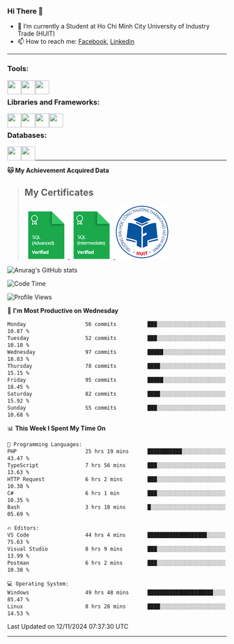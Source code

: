<!--### <p>Hi There ! <img src="https://media.giphy.com/media/hvRJCLFzcasrR4ia7z/giphy.gif" width="25"></p>-->
<!-- [![Typing SVG](https://readme-typing-svg.herokuapp.com/?font=Roboto&color=016EEA&size=60&center=true&vCenter=true&width=900&height=100&lines=Hi+there!+%F0%9F%91%8B;I'm+Nguyễn+Hữu+Đại;I'm+a+Backend+Engineer.;Nice+to+Meet+You+!!!...)](https://github.com/dainguyen1809) -->

### Hi There 👋

- 🏫 I’m currently a Student at Ho Chi Minh City University of Industry Trade (HUIT) 
- 📫 How to reach me: [Facebook], [Linkedin]
<!-- - 🫀 Hobby: I love to see the scenery and flowers 🌸 -->
---

### Tools:
<img align='left' height="32" width="32" src="https://cdn.jsdelivr.net/npm/simple-icons@4.8.0/icons/visualstudiocode.svg" />
<img align='left' height="32" width="32" src="https://cdn.jsdelivr.net/npm/simple-icons@4.8.0/icons/postman.svg" />
 <img align='left' height="32" width="32" src="https://cdn.jsdelivr.net/npm/simple-icons@4.8.0/icons/docker.svg" /> 
<!-- <img align='left' height="32" width="32" src="https://cdn.jsdelivr.net/npm/simple-icons@4.8.0/icons/jenkins.svg" /> -->
<br>

### Libraries and Frameworks:

<img align='left' height="32" width="32" src="https://cdn.jsdelivr.net/npm/simple-icons@4.8.0/icons/dot-net.svg" />
<img align='left' height="32" width="32" src="https://cdn.jsdelivr.net/npm/simple-icons@4.8.0/icons/laravel.svg" />
<!-- <img align='left' height="32" width="32" src="https://cdn.jsdelivr.net/npm/simple-icons@4.8.0/icons/express.svg" /> -->
<img align='left' height="32" width="32" src="https://cdn.jsdelivr.net/npm/simple-icons@4.8.0/icons/react.svg" />
<img align='left' height="32" width="32" src="https://cdn.jsdelivr.net/npm/simple-icons@4.8.0/icons/jquery.svg" />
<br>

### Databases:

<img align='left' height="32" width="32" src="https://cdn.jsdelivr.net/npm/simple-icons@4.8.0/icons/mysql.svg" />
<img align='left' height="32" width="32" src="https://cdn.jsdelivr.net/npm/simple-icons@4.8.0/icons/mongodb.svg" />
<br>

<!--
### Github Stats
![Top Langs](https://github-readme-stats.vercel.app/api/top-langs/?username=dainguyen1809&theme=onedark&show&hide=html,scss,CSS,hack,vue,blade)
 >![Top Langs](https://github-readme-stats.vercel.app/api/top-langs/?username=dainguyen1809&hide_progress=true) -->
---

**🐱 My Achievement Acquired Data** 
>## My Certificates
>
><a href="Skills%20Certification/sql_advanced%20certificate.png">
>    <img src="Skills Certification/sql_advanced_skill.png" alt="sql advanced skill"/>
></a>
><a href="Skills%20Certification/sql_intermediate certificate.png">
>    <img src="Skills Certification/sql_intermediate_skill.png" alt="sql intermediate skill"/>
></a>
><a href="Skills%20Certification/huit_certificate certificate.jpg">
>    <img src="Skills Certification/huit_certificate_skill.png" alt="huit certificate skill"/>
></a>

![Anurag's GitHub stats](https://github-readme-stats.vercel.app/api?username=dainguyen1809&show_icons=true&theme=transparent&hide=contribs,commits)
<!--
---

| Projects | Coding Time |
| ------ | ------ |
| [![Readme Card](https://github-readme-stats.vercel.app/api/pin/?username=dainguyen1809&repo=ecommerce_laravel)](https://github.com/dainguyen1809/ecommerce_laravel) | [![wakatime](https://wakatime.com/badge/user/837e5b37-e1f2-4100-8f8f-81c9100a52aa/project/b6b7bb99-34e3-460a-b91c-f1137b0ff2ca.svg)](https://wakatime.com/badge/user/837e5b37-e1f2-4100-8f8f-81c9100a52aa/project/b6b7bb99-34e3-460a-b91c-f1137b0ff2ca) |
-->
<!--START_SECTION:waka-->
![Code Time](http://img.shields.io/badge/Code%20Time-3%2C326%20hrs%2050%20mins-blue)

![Profile Views](http://img.shields.io/badge/Profile%20Views-154-blue)

📅 **I'm Most Productive on Wednesday** 

```text
Monday                   56 commits          ███░░░░░░░░░░░░░░░░░░░░░░   10.87 % 
Tuesday                  52 commits          ███░░░░░░░░░░░░░░░░░░░░░░   10.10 % 
Wednesday                97 commits          █████░░░░░░░░░░░░░░░░░░░░   18.83 % 
Thursday                 78 commits          ████░░░░░░░░░░░░░░░░░░░░░   15.15 % 
Friday                   95 commits          █████░░░░░░░░░░░░░░░░░░░░   18.45 % 
Saturday                 82 commits          ████░░░░░░░░░░░░░░░░░░░░░   15.92 % 
Sunday                   55 commits          ███░░░░░░░░░░░░░░░░░░░░░░   10.68 % 
```


📊 **This Week I Spent My Time On** 

```text
💬 Programming Languages: 
PHP                      25 hrs 19 mins      ███████████░░░░░░░░░░░░░░   43.47 % 
TypeScript               7 hrs 56 mins       ███░░░░░░░░░░░░░░░░░░░░░░   13.63 % 
HTTP Request             6 hrs 2 mins        ███░░░░░░░░░░░░░░░░░░░░░░   10.38 % 
C#                       6 hrs 1 min         ███░░░░░░░░░░░░░░░░░░░░░░   10.35 % 
Bash                     3 hrs 18 mins       █░░░░░░░░░░░░░░░░░░░░░░░░   05.69 % 

🔥 Editors: 
VS Code                  44 hrs 4 mins       ███████████████████░░░░░░   75.63 % 
Visual Studio            8 hrs 9 mins        ███░░░░░░░░░░░░░░░░░░░░░░   13.99 % 
Postman                  6 hrs 2 mins        ███░░░░░░░░░░░░░░░░░░░░░░   10.38 % 

💻 Operating System: 
Windows                  49 hrs 48 mins      █████████████████████░░░░   85.47 % 
Linux                    8 hrs 28 mins       ████░░░░░░░░░░░░░░░░░░░░░   14.53 % 
```


 Last Updated on 12/11/2024 07:37:30 UTC
<!--END_SECTION:waka-->
---
[Instagram]: https://www.instagram.com/dainguyen.dhn/
[Facebook]: https://www.facebook.com/dainguyen.dhn/
[Linkedin]: https://www.linkedin.com/in/dainguyen1809/
